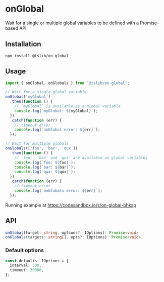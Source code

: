 # onGlobal

Wait for a single or multiple global variables to be defined with a
Promise-based API

## Installation

```
npm install @tslib/on-global
```

## Usage

```ts
import { onGlobal, onGlobals } from '@tslib/on-global';

// Wait for a single global variable
onGlobal('myGlobal')
  .then(function () {
    // `myGlobal` is available as a global variable
    console.log(`myGlobal: ${myGlobal}`);
  })
  .catch(function (err) {
    // timeout error
    console.log(`onGlobal error: ${err}`);
  });

// Wait for multiple globals
onGlobals(['foo', 'bar', 'qux'])
  .then(function () {
    // `foo`, `bar` and `qux` are available as global variables
    console.log(`foo: ${foo}`);
    console.log(`bar: ${bar}`);
    console.log(`qux: ${qux}`);
  })
  .catch(function (err) {
    // timeout error
    console.log(`onGlobals error: ${err}`);
  });
```

Running example at <https://codesandbox.io/s/on-global-bhksp>

## API

```ts
onGlobal(target: string, options?: IOptions): Promise<void>
onGlobals(targets: string[], opts?: IOptions): Promise<void>
```

### Default options

```ts
const defaults: IOptions = {
  interval: 500,
  timeout: 30000,
};
```
